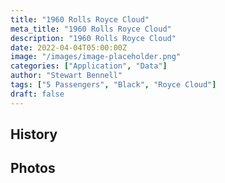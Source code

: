 ```yaml
---
title: "1960 Rolls Royce Cloud"
meta_title: "1960 Rolls Royce Cloud"
description: "1960 Rolls Royce Cloud"
date: 2022-04-04T05:00:00Z
image: "/images/image-placeholder.png"
categories: ["Application", "Data"]
author: "Stewart Bennell"
tags: ["5 Passengers", "Black", "Royce Cloud"]
draft: false
---
```

## History

## Photos

